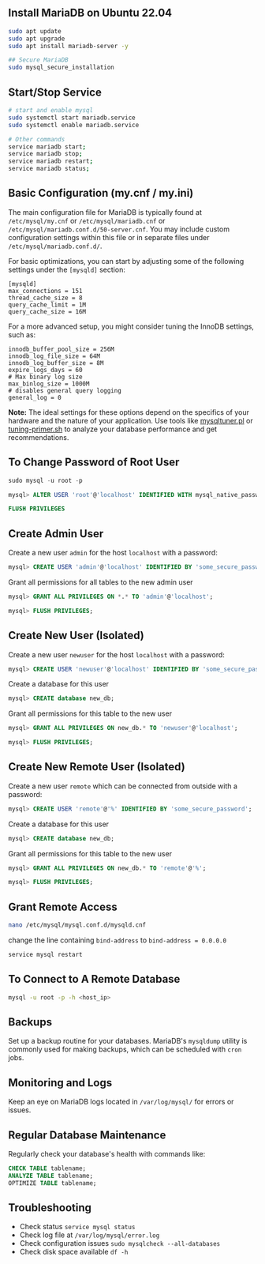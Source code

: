 ## Install MariaDB on Ubuntu 22.04

```bash
sudo apt update
sudo apt upgrade
sudo apt install mariadb-server -y

## Secure MariaDB
sudo mysql_secure_installation
```
## Start/Stop Service

```bash
# start and enable mysql
sudo systemctl start mariadb.service
sudo systemctl enable mariadb.service

# Other commands
service mariadb start;
service mariadb stop;
service mariadb restart;
service mariadb status;
```

## Basic Configuration (my.cnf / my.ini)

   The main configuration file for MariaDB is typically found at `/etc/mysql/my.cnf` or `/etc/mysql/mariadb.cnf` or `/etc/mysql/mariadb.conf.d/50-server.cnf`. You may include custom configuration settings within this file or in separate files under `/etc/mysql/mariadb.conf.d/`.

   For basic optimizations, you can start by adjusting some of the following settings under the `[mysqld]` section:

   ```
   [mysqld]
   max_connections = 151
   thread_cache_size = 8
   query_cache_limit = 1M
   query_cache_size = 16M
   ```

   For a more advanced setup, you might consider tuning the InnoDB settings, such as:

   ```
   innodb_buffer_pool_size = 256M
   innodb_log_file_size = 64M
   innodb_log_buffer_size = 8M
   expire_logs_days = 60
   # Max binary log size
   max_binlog_size = 1000M
   # disables general query logging
   general_log = 0
   ```

   **Note:** The ideal settings for these options depend on the specifics of your hardware and the nature of your application. Use tools like [mysqltuner.pl](https://github.com/major/MySQLTuner-perl) or [tuning-primer.sh](http://tuning-primer.sh) to analyze your database performance and get recommendations.

## To Change Password of Root User

```sql
sudo mysql -u root -p

mysql> ALTER USER 'root'@'localhost' IDENTIFIED WITH mysql_native_password BY 'password'

FLUSH PRIVILEGES
```

## Create Admin User

Create a new user `admin` for the host `localhost` with a password:

```sql
mysql> CREATE USER 'admin'@'localhost' IDENTIFIED BY 'some_secure_password';
```

Grant all permissions for all tables to the new admin user

```sql
mysql> GRANT ALL PRIVILEGES ON *.* TO 'admin'@'localhost';

mysql> FLUSH PRIVILEGES;
```

## Create New User (Isolated)

Create a new user `newuser` for the host `localhost` with a password:

```sql
mysql> CREATE USER 'newuser'@'localhost' IDENTIFIED BY 'some_secure_password';
```

Create a database for this user

```sql
mysql> CREATE database new_db;
```
Grant all permissions for this table to the new user

```sql
mysql> GRANT ALL PRIVILEGES ON new_db.* TO 'newuser'@'localhost';

mysql> FLUSH PRIVILEGES;
```

## Create New Remote User (Isolated)

Create a new user `remote` which can be connected from outside with a password:

```sql
mysql> CREATE USER 'remote'@'%' IDENTIFIED BY 'some_secure_password';
```

Create a database for this user

```sql
mysql> CREATE database new_db;
```
Grant all permissions for this table to the new user

```sql
mysql> GRANT ALL PRIVILEGES ON new_db.* TO 'remote'@'%';

mysql> FLUSH PRIVILEGES;
```

## Grant Remote Access

```bash
nano /etc/mysql/mysql.conf.d/mysqld.cnf
```
change the line containing `bind-address` to `bind-address = 0.0.0.0`
```bash
service mysql restart
```

## To Connect to A Remote Database

```bash
mysql -u root -p -h <host_ip>
```

## Backups
Set up a backup routine for your databases. MariaDB's `mysqldump` utility is commonly used for making backups, which can be scheduled with `cron` jobs.


## Monitoring and Logs
Keep an eye on MariaDB logs located in `/var/log/mysql/` for errors or issues.


## Regular Database Maintenance
Regularly check your database's health with commands like:
```sql
CHECK TABLE tablename;
ANALYZE TABLE tablename;
OPTIMIZE TABLE tablename;
```

## Troubleshooting

- Check status `service mysql status`
- Check log file at `/var/log/mysql/error.log`
- Check configuration issues `sudo mysqlcheck --all-databases`
- Check disk space available `df -h`



```
